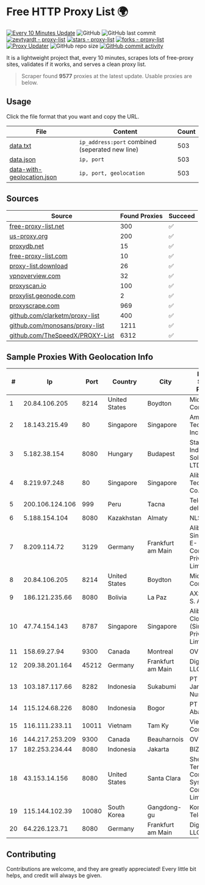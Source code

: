 
# Free HTTP Proxy List 🌍

[![Every 10 Minutes Update](https://github.com/mertguvencli/http-proxy-list/actions/workflows/main.yml/badge.svg?branch=main)](https://github.com/mertguvencli/http-proxy-list/actions/workflows/main.yml)
![GitHub](https://img.shields.io/github/license/mertguvencli/http-proxy-list)
![GitHub last commit](https://img.shields.io/github/last-commit/mertguvencli/http-proxy-list)
[![zevtyardt - proxy-list](https://img.shields.io/static/v1?label=zevtyardt&message=proxy-list&color=blue&logo=github)](https://github.com/zevtyardt/proxy-list "Go to GitHub repo")
[![stars - proxy-list](https://img.shields.io/github/stars/zevtyardt/proxy-list?style=social)](https://github.com/zevtyardt/proxy-list)
[![forks - proxy-list](https://img.shields.io/github/forks/zevtyardt/proxy-list?style=social)](https://github.com/zevtyardt/proxy-list)
[![Proxy Updater](https://github.com/zevtyardt/proxy-list/workflows/Proxy%20Updater/badge.svg)](https://github.com/zevtyardt/proxy-list/actions?query=workflow:"Proxy+Updater")
![GitHub repo size](https://img.shields.io/github/repo-size/zevtyardt/proxy-list)
[![GitHub commit activity](https://img.shields.io/github/commit-activity/m/zevtyardt/proxy-list?logo=commits)](https://github.com/zevtyardt/proxy-list/commits/main)

It is a lightweight project that, every 10 minutes, scrapes lots of free-proxy sites, validates if it works, and serves a clean proxy list.

> Scraper found **9577** proxies at the latest update. Usable proxies are below.

## Usage

Click the file format that you want and copy the URL.

|File|Content|Count|
|----|-------|-----|
|[data.txt](https://raw.githubusercontent.com/mertguvencli/http-proxy-list/main/proxy-list/data.txt)|`ip_address:port` combined (seperated new line)|503|
|[data.json](https://raw.githubusercontent.com/mertguvencli/http-proxy-list/main/proxy-list/data.json)|`ip, port`|503|
|[data-with-geolocation.json](https://raw.githubusercontent.com/mertguvencli/http-proxy-list/main/proxy-list/data-with-geolocation.json)|`ip, port, geolocation`|503|

## Sources

|Source|Found Proxies|Succeed|
|------|-------------|-------|
|[free-proxy-list.net](https://free-proxy-list.net)|300|✅|
|[us-proxy.org](https://www.us-proxy.org)|200|✅|
|[proxydb.net](http://proxydb.net)|15|✅|
|[free-proxy-list.com](https://free-proxy-list.com/?page=&port=&type%5B%5D=http&type%5B%5D=https&up_time=0&search=Search)|10|✅|
|[proxy-list.download](https://www.proxy-list.download/HTTP)|26|✅|
|[vpnoverview.com](https://vpnoverview.com/privacy/anonymous-browsing/free-proxy-servers)|32|✅|
|[proxyscan.io](https://www.proxyscan.io)|100|✅|
|[proxylist.geonode.com](https://proxylist.geonode.com/api/proxy-list?limit=300&page=1&sort_by=lastChecked&sort_type=desc&protocols=http,https)|2|✅|
|[proxyscrape.com](https://api.proxyscrape.com/v2/?request=displayproxies&protocol=http&timeout=10000&country=all&ssl=all&anonymity=all)|969|✅|
|[github.com/clarketm/proxy-list](https://raw.githubusercontent.com/clarketm/proxy-list/master/proxy-list-raw.txt)|400|✅|
|[github.com/monosans/proxy-list](https://raw.githubusercontent.com/monosans/proxy-list/main/proxies/http.txt)|1211|✅|
|[github.com/TheSpeedX/PROXY-List](https://raw.githubusercontent.com/TheSpeedX/PROXY-List/master/http.txt)|6312|✅|


## Sample Proxies With Geolocation Info

|#|Ip|Port|Country|City|Internet Service Provider|
|-|--|----|-------|----|-------------------------|
|1|20.84.106.205|8214|United States|Boydton|Microsoft Corporation|
|2|18.143.215.49|80|Singapore|Singapore|Amazon Technologies Inc.|
|3|5.182.38.154|8080|Hungary|Budapest|Stark Industries Solutions LTD|
|4|8.219.97.248|80|Singapore|Singapore|Alibaba (US) Technology Co., Ltd.|
|5|200.106.124.106|999|Peru|Tacna|Telefonica del Peru|
|6|5.188.154.104|8080|Kazakhstan|Almaty|NLS|
|7|8.209.114.72|3129|Germany|Frankfurt am Main|Alibaba.com Singapore E-Commerce Private Limited|
|8|20.84.106.205|8214|United States|Boydton|Microsoft Corporation|
|9|186.121.235.66|8080|Bolivia|La Paz|AXS Bolivia S. A.|
|10|47.74.154.143|8787|Singapore|Singapore|Alibaba Cloud (Singapore) Private Limited|
|11|158.69.27.94|9300|Canada|Montreal|OVH SAS|
|12|209.38.201.164|45212|Germany|Frankfurt am Main|DigitalOcean, LLC|
|13|103.187.117.66|8282|Indonesia|Sukabumi|PT Proxi Jaringan Nusantara|
|14|115.124.68.226|8080|Indonesia|Bogor|PT Remala Abadi|
|15|116.111.233.11|10011|Vietnam|Tam Ky|Viettel Corporation|
|16|144.217.253.209|9300|Canada|Beauharnois|OVH SAS|
|17|182.253.234.44|8080|Indonesia|Jakarta|BIZNET|
|18|43.153.14.156|8080|United States|Santa Clara|Shenzhen Tencent Computer Systems Company Limited|
|19|115.144.102.39|10080|South Korea|Gangdong-gu|Korea Telecom|
|20|64.226.123.71|8080|Germany|Frankfurt am Main|DigitalOcean, LLC|



## Contributing

Contributions are welcome, and they are greatly appreciated! Every
little bit helps, and credit will always be given.


